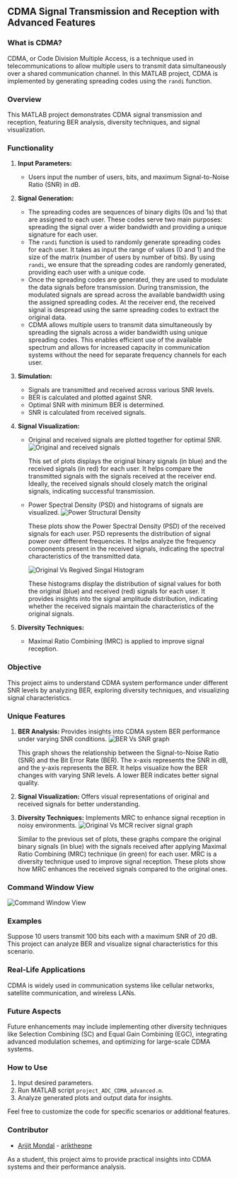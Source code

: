 ## CDMA Signal Transmission and Reception with Advanced Features

### What is CDMA?
CDMA, or Code Division Multiple Access, is a technique used in telecommunications to allow multiple users to transmit data simultaneously over a shared communication channel. In this MATLAB project, CDMA is implemented by generating spreading codes using the `randi` function.

### Overview
This MATLAB project demonstrates CDMA signal transmission and reception, featuring BER analysis, diversity techniques, and signal visualization.

### Functionality
1. **Input Parameters:**
   - Users input the number of users, bits, and maximum Signal-to-Noise Ratio (SNR) in dB.

2. **Signal Generation:**
   - The spreading codes are sequences of binary digits (0s and 1s) that are assigned to each user. These codes serve two main purposes: spreading the signal over a wider bandwidth and providing a unique signature for each user.
   - The `randi` function is used to randomly generate spreading codes for each user. It takes as input the range of values (0 and 1) and the size of the matrix (number of users by number of bits). By using `randi`, we ensure that the spreading codes are randomly generated, providing each user with a unique code.
   - Once the spreading codes are generated, they are used to modulate the data signals before transmission. During transmission, the modulated signals are spread across the available bandwidth using the assigned spreading codes. At the receiver end, the received signal is despread using the same spreading codes to extract the original data.
   - CDMA allows multiple users to transmit data simultaneously by spreading the signals across a wider bandwidth using unique spreading codes. This enables efficient use of the available spectrum and allows for increased capacity in communication systems without the need for separate frequency channels for each user.

3. **Simulation:**
   - Signals are transmitted and received across various SNR levels.
   - BER is calculated and plotted against SNR.
   - Optimal SNR with minimum BER is determined.
   - SNR is calculated from received signals.

4. **Signal Visualization:**
   - Original and received signals are plotted together for optimal SNR.
     ![Original and received signals](/CDMA_output_images/Figure_2.png)
     
     This set of plots displays the original binary signals (in blue) and the received signals (in red) for each user. It helps compare the transmitted signals with the signals received at the receiver end. Ideally, the received signals should closely match the original signals, indicating successful transmission.

     
   - Power Spectral Density (PSD) and histograms of signals are visualized.
     ![Power Structural Density](CDMA_output_images/Figure_3.png)
     
     These plots show the Power Spectral Density (PSD) of the received signals for each user. PSD represents the distribution of signal power over different frequencies. It helps analyze the frequency components present in the received signals, indicating the spectral characteristics of the transmitted data.
     
     ![Original Vs Regived Singal Histogram](CDMA_output_images/Figure_4.png)
     
     These histograms display the distribution of signal values for both the original (blue) and received (red) signals for each user. It provides insights into the signal amplitude distribution, indicating whether the received signals maintain the characteristics of the original signals.


5. **Diversity Techniques:**
   - Maximal Ratio Combining (MRC) is applied to improve signal reception.

### Objective
This project aims to understand CDMA system performance under different SNR levels by analyzing BER, exploring diversity techniques, and visualizing signal characteristics.

### Unique Features
1. **BER Analysis:** Provides insights into CDMA system BER performance under varying SNR conditions.
   ![BER Vs SNR graph](/CDMA_output_images/Figure_1.png)
   
   This graph shows the relationship between the Signal-to-Noise Ratio (SNR) and the Bit Error Rate (BER). The x-axis represents the SNR in dB, and the y-axis represents the BER. It helps visualize how the BER changes with varying SNR levels. A lower BER indicates better signal quality.

   
3. **Signal Visualization:** Offers visual representations of original and received signals for better understanding.

4. **Diversity Techniques:** Implements MRC to enhance signal reception in noisy environments.
   ![Original Vs MCR reciver signal graph](/CDMA_output_images/Figure_5.png)
   
   Similar to the previous set of plots, these graphs compare the original binary signals (in blue) with the signals received after applying Maximal Ratio Combining (MRC) technique (in green) for each user. MRC is a diversity technique used to improve signal reception. These plots show how MRC enhances the received signals compared to the original ones.

### Command Window View
![Command Window View](/CDMA_output_images/Command_Window_View.png)
### Examples
Suppose 10 users transmit 100 bits each with a maximum SNR of 20 dB. This project can analyze BER and visualize signal characteristics for this scenario.

### Real-Life Applications
CDMA is widely used in communication systems like cellular networks, satellite communication, and wireless LANs.

### Future Aspects
Future enhancements may include implementing other diversity techniques like Selection Combining (SC) and Equal Gain Combining (EGC), integrating advanced modulation schemes, and optimizing for large-scale CDMA systems.

### How to Use
1. Input desired parameters.
2. Run MATLAB script `project_ADC_CDMA_advanced.m`.
3. Analyze generated plots and output data for insights.

Feel free to customize the code for specific scenarios or additional features.

### Contributor
- [Arijit Mondal](https://github.com/ariktheone) - [ariktheone](https://github.com/ariktheone)
  
As a student, this project aims to provide practical insights into CDMA systems and their performance analysis.
